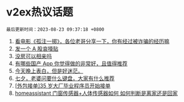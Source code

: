 # v2ex热议话题

`最后更新时间：2023-08-23 09:37:18 +0800`

1. [看电影《孤注一掷》，各位老哥分享一下，你有经过被诈骗的经历嘛](https://www.v2ex.com/t/967294)
1. [发一个 A 股哀嚎贴](https://www.v2ex.com/t/967309)
1. [没房可以相亲吗](https://www.v2ex.com/t/967296)
1. [有哪些国产 App 你觉得做的非常好，且值得推荐](https://www.v2ex.com/t/967401)
1. [今天晚上表白，但是好迷茫。](https://www.v2ex.com/t/967329)
1. [七夕，老婆问要什么键盘，大家有什么推荐](https://www.v2ex.com/t/967319)
1. [[外包接单]35 岁大厂毕业程序员开始接单](https://www.v2ex.com/t/967313)
1. [homeassistant 门窗传感器+人体传感器如何 如何判断是离家还是回家](https://www.v2ex.com/t/967293)

